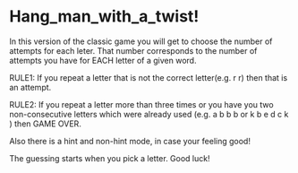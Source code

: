 # Hang_man_with_a_twist!

In this version of the classic game you will get to choose the number of attempts for each leter. That number corresponds to the number of attempts you have for EACH letter of a given word.

RULE1: If you repeat a letter that is not the correct letter(e.g. r r) then that is an attempt.


RULE2: If you repeat a letter more than three times or you have you two non-consecutive letters which were already used
       (e.g.  a b b b  or  k b e d c k   ) then GAME OVER.
      
Also there is a hint and non-hint mode, in case your feeling good!
       
   The guessing starts when you pick a letter.
              Good luck!
